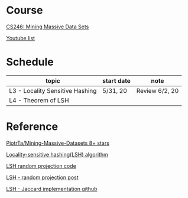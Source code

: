 # Course
[CS246: Mining Massive Data Sets](https://web.stanford.edu/class/cs246/index.html#schedule)

[Youtube list](https://www.youtube.com/watch?v=dRWO3il-jjA&list=PLoCMsyE1cvdVnCgHk43vRy7PVTVWJ6WVR&index=3)

# Schedule

topic|start date|note
-----|-----|-----
L3 - Locality Sensitive Hashing | 5/31, 20 | Review 6/2, 20
L4 - Theorem of LSH |  |



# Reference

[PiotrTa/Mining-Massive-Datasets 8+ stars](https://github.com/PiotrTa/Mining-Massive-Datasets)

[Locality-sensitive hashing(LSH) algorithm](https://github.com/PiotrTa/Mining-Massive-Datasets/blob/master/Duplicate%20detection%20with%20LSH/Duplicate%20detection%20with%20LSH.ipynb)

[LSH random projection code](https://santhoshhari.github.io/Locality-Sensitive-Hashing/)

[LSH  - random projection post](https://towardsdatascience.com/understanding-locality-sensitive-hashing-49f6d1f6134)

[LSH - Jaccard implementation github](https://github.com/Jmkernes/Locality-sensitive-hashing-tutorial/blob/main/LocalitySensitiveHashing.ipynb)